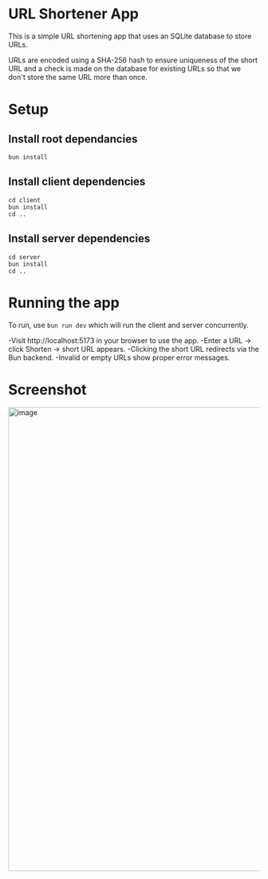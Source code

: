 # URL Shortener App

This is a simple URL shortening app that uses an SQLite database to store URLs.

URLs are encoded using a SHA-256 hash to ensure uniqueness of the short URL and
a check is made on the database for existing URLs so that we don't store the same
URL more than once.

# Setup

## Install root dependancies

`bun install`

## Install client dependencies

```
cd client
bun install
cd ..
```

## Install server dependencies

```
cd server
bun install
cd ..
```

# Running the app

To run, use `bun run dev` which will run the client and server concurrently.

-Visit http://localhost:5173 in your browser to use the app.
-Enter a URL → click Shorten → short URL appears.
-Clicking the short URL redirects via the Bun backend.
-Invalid or empty URLs show proper error messages.

# Screenshot

<img width="1920" height="928" alt="image" src="https://github.com/user-attachments/assets/5379e93a-0758-4c3c-a5bf-9550dfbb9c85" />
